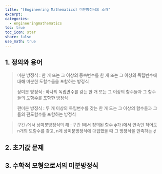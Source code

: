 ```yaml
---
title: "[Engineering Mathematics] 미분방정식의 소개"
excerpt:
categories:
  - engineeringmathematics
toc: true
toc_icon: star
share: false
use_math: true
---
```

## 1. 정의와 용어

>미분 방정식 : 한 개 또는 그 이상의 종속변수를 한 개 또는 그 이상의 독립변수에 대해 미분한 도함수들을 포함하는 방정식
>
>상미분 방정식 : 하나의 독립변수를 갖는 한 개 또는 그 이상의 함수들과 그 함수들의 도함수를 포함한 방정식
>
>편미분 방정식 : 두 개 이상의 독립변수를 갖는 한 개 도는 그 이상의 함수들과 그들의 편도함수를 포함하는 방정식

>구간 $I$에서 상미분방정식의 해 : 구간 $I$에서 정의된 함수 $\phi$가 $I$에서 연속인 적어도 n개의 도함수를 갖고, n계 상미분방정식에 대입했을 때 그 방정식을 만족하는 $\phi$

## 2. 초기값 문제

## 3. 수학적 모형으로서의 미분방정식
